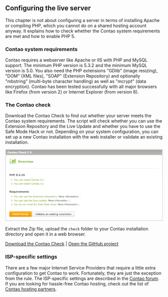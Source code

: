 ## Configuring the live server

This chapter is not about configuring a server in terms of installing Apache or
compiling PHP, which you cannot do on a shared hosting account anyway. It
explains how to check whether the Contao system requirements are met and how to
enable PHP 5.


### Contao system requirements

Contao requires a webserver like Apache or IIS with PHP and MySQL support. The
minimum PHP version is 5.3.2 and the minimum MySQL version is 5.0. 
You also need the PHP extensions "GDlib" (image resizing), "DOM" (XML files),
"SOAP" (Extension Repository) and optionally "mbstring"
(multi-byte character handling) as well as "mcrypt" (data encryption).
Contao has been tested successfully with all major browsers like Firefox
(from version 2) or Internet Explorer (from version 8).


### The Contao check

Download the Contao Check to find out whether your server meets the Contao
system requirements. The script will check whether you can use the Extension
Repository and the Live Update and whether you have to use the Safe Mode Hack or
not. Depending on your system configuration, you can set up a new Contao
installation with the web installer or validate an existing installation.

![](images/contao-check.jpg?raw=true)

Extract the Zip file, upload the `check` folder to your Contao installation
directory and open it in a web browser.

[Download the Contao Check][1] | [Open the GitHub project][2]


### ISP-specific settings

There are a few major Internet Service Providers that require a little extra
configuration to get Contao to work. Fortunately, they are just the exception
from the rule. The ISP-specific settings are described in the [Contao
forum][3]. If you are looking for hassle-free Contao hosting, check out the
list of [Contao hosting partners][4].


[1]: https://github.com/contao/check/zipball/master
[2]: https://github.com/contao/check
[3]: https://community.contao.org/en/
[4]: https://contao.org/en/partners.html?search=services&for=partner_hosting